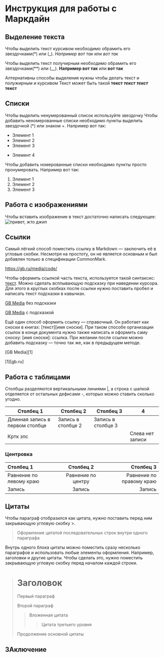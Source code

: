 # Инструкция для работы с Маркдайн
## Выделение текста

Чтобы выделить текст курсивом необходимо обрамить его звездочками(*) или (_). *Например вот так* или _вот так_


Чтобы выделить текст получирным необходимо обрамить его звездочками(**) или (__). **Например вот так** или __вот так__

Алтернативны способы выделения нужны чтобы делать текст и полужирным и курсивом  Текст может быть такой __текст *текст текст* текст__
 
## Списки
Чтобы выделить ненумерованный список используйте звездочку
Чтобы добавить неномерованные списки необходимо пункты выделить звездочкой (*) или знаком +. Например вот так:
* Элемент 1
* Элемент 2
* Элемент 3
+ Элемент 4

Чтобы добавить номерованные списки необходимо пункты просто пронумеровать. Например вот так:
1. Элемент 1
2. Элемент 2
3. Элемент 3
## Работа с изображениями

Чтобы вставить изображение в текст достаточно написать следующее: ![]()
![привет, жто джип](scale.png)

## Ссылки
Самый лёгкий способ поместить ссылку в Markdown — заключить её в угловые скобки. Несмотря на простоту, он не является основным и был добавлен только в спецификации CommonMark.

<https://gb.ru/media/code/>

Чтобы оформить ссылкой часть текста, используется такой синтаксис: [текст](ссылка). Можно сделать всплывающую подсказку при наведении курсора. Для этого в круглых скобках после ссылки нужно поставить пробел и написать текст подсказки в кавычках.

[GB Media](https://GB.ru/media/) без подсказки

[GB Media](https://GB.ru/media/ "Всплывающая подсказка") с подсказкой

Ещё один способ оформить ссылку — справочный. Он работает как сноски в книгах: [текст][имя сноски]. При таком способе организации ссылок в конце документа нужно также написать и оформить саму сноску: [имя сноски]: ссылка. При желании после ссылки можно добавить подсказку — точно так же, как в предыдущем методе.

[GB Media][1]

[1][gb.ru]

## Работа с таблицами

Столбцы разделяются вертикальными линиями |, а строка с шапкой отделяется от остальных дефисами -, которых можно ставить сколько угодно.

|Столбец 1|Столбец 2|Столбец 3|4 |
|-|--------|---|--|
|Длинная запись в первом столбце|Запись в столбце 2|Запись в столбце 3|
|Кртк зпс|| |Слева нет записи|

### Центровка

|Столбец 1|Столбец 2|Столбец 3|
|:-|:-:|-:|
|Равнение по левому краю|Равнение по центру|Равнение по правому краю|
|Запись|Запись|Запись|

## Цитаты 

Чтобы параграф отобразился как цитата, нужно поставить перед ним закрывающую угловую скобку >.

> Оформление цитатой
последовательных строк
внутри одного параграфа

Внутрь одного блока цитаты можно поместить сразу несколько параграфов и использовать любые элементы оформления. Например, заголовки и другие цитаты. Чтобы сделать это, нужно поместить закрывающую угловую скобку перед началом каждой строки.

> # Заголовок
> Первый параграф
>
> Второй параграф
>
> > Вложенная цитата
> > > Цитата третьего уровня
>
> Продолжение основной цитаты

## ЗАключение